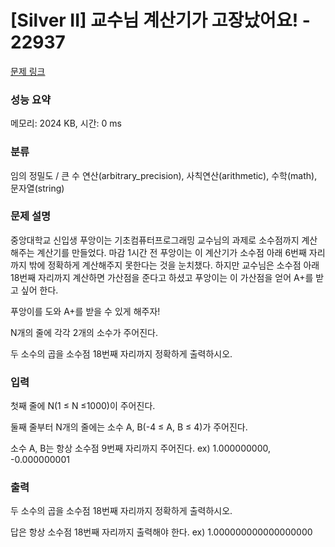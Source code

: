 # [Silver II] 교수님 계산기가 고장났어요! - 22937 

[문제 링크](https://www.acmicpc.net/problem/22937) 

### 성능 요약

메모리: 2024 KB, 시간: 0 ms

### 분류

임의 정밀도 / 큰 수 연산(arbitrary_precision), 사칙연산(arithmetic), 수학(math), 문자열(string)

### 문제 설명

<p>중앙대학교 신입생 푸앙이는 기초컴퓨터프로그래밍 교수님의 과제로 소수점까지 계산해주는 계산기를 만들었다. 마감 1시간 전 푸앙이는 이 계산기가 소수점 아래 6번째 자리까지 밖에 정확하게 계산해주지 못한다는 것을 눈치챘다. 하지만 교수님은 소수점 아래 18번째 자리까지 계산하면 가산점을 준다고 하셨고 푸앙이는 이 가산점을 얻어 A+를 받고 싶어 한다.</p>

<p>푸앙이를 도와 A+를 받을 수 있게 해주자!</p>

<p>N개의 줄에 각각 2개의 소수가 주어진다.</p>

<p>두 소수의 곱을 소수점 18번째 자리까지 정확하게 출력하시오.</p>

### 입력 

 <p>첫째 줄에 N(1 ≤ N ≤1000)이 주어진다.</p>

<p>둘째 줄부터 N개의 줄에는 소수 A, B(-4 ≤ A, B ≤ 4)가 주어진다.</p>

<p>소수 A, B는 항상 소수점 9번째 자리까지 주어진다. ex) 1.000000000, -0.000000001</p>

### 출력 

 <p>두 소수의 곱을 소수점 18번째 자리까지 정확하게 출력하시오.</p>

<p>답은 항상 소수점 18번째 자리까지 출력해야 한다. ex) 1.000000000000000000</p>

